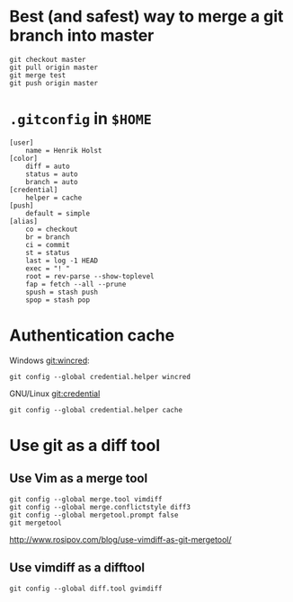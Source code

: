 # Best (and safest) way to merge a git branch into master

    git checkout master
    git pull origin master
    git merge test
    git push origin master

# `.gitconfig` in `$HOME`

```
[user]
	name = Henrik Holst
[color]
	diff = auto
	status = auto
	branch = auto
[credential]
	helper = cache
[push]
	default = simple
[alias]
	co = checkout
	br = branch
	ci = commit
	st = status
	last = log -1 HEAD
	exec = "! "
	root = rev-parse --show-toplevel
	fap = fetch --all --prune
	spush = stash push
	spop = stash pop
```

# Authentication cache

Windows [git:wincred]:

    git config --global credential.helper wincred

GNU/Linux [git:credential]

    git config --global credential.helper cache

[git:wincred]: https://help.github.com/articles/caching-your-github-password-in-git/
[git:credential]: https://git-scm.com/docs/git-credential-cache

# Use git as a diff tool

## Use Vim as a merge tool

    git config --global merge.tool vimdiff
    git config --global merge.conflictstyle diff3
    git config --global mergetool.prompt false
    git mergetool

http://www.rosipov.com/blog/use-vimdiff-as-git-mergetool/

## Use vimdiff as a difftool

    git config --global diff.tool gvimdiff

